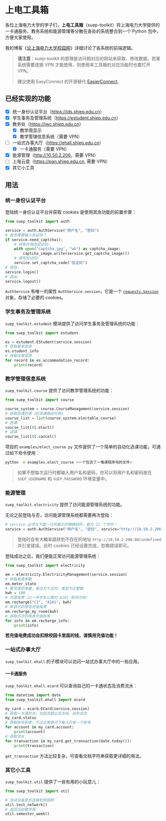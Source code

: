 # 上电工具箱

各位上海电力大学的学子们，**上电工具箱**（suep-toolkit）将上海电力大学提供的一卡通服务、教务系统和能源管理等分散在各处的系统整合到一个 Python 包中，方便大家使用。

我的博客《[论上海电力大学校园网](https://zhengxyz123.github.io/coding/suep-website/)》详细讨论了各系统的前端逻辑。

> **请注意**：suep-toolkit 的原理是访问相对应的网站来获取、修改数据。若某系统需要连接 VPN 才能使用，则使用本工具箱的对应功能时也要打开 VPN。
>
> 建议使用 EasyConnect 的开源替代 [EasierConnect](https://github.com/TeamSUEP/EasierConnect)。

## 已经实现的功能

- [x] 统一身份认证平台（<https://ids.shiep.edu.cn>）
- [x] 学生事务及管理系统（<https://estudent.shiep.edu.cn>）
- [x] 教务处（<https://jwc.shiep.edu.cn>）
  - [x] 教学周显示
  - [x] 教学管理信息系统（需要 VPN）
- [ ] 一站式办事大厅（<https://ehall.shiep.edu.cn>）
  - [x] 一卡通服务（需要 VPN）
- [x] 能源管理（<http://10.50.2.206>，需要 VPN）
- [ ] 上电云盘（<https://pan.shiep.edu.cn>, 需要 VPN） 
- [x] 其它小工具

## 用法

### 统一身份认证平台

登陆统一身份认证平台并获取 cookies 是使用其余功能的前置步骤：

```python
from suep_toolkit import auth

service = auth.AuthService("用户名", "密码")
# 是否需要输入验证码？
if service.need_captcha():
    # 获取并保存验证码:
    with open("captcha.jpg", "wb") as captcha_image:
        captcha_image.write(service.get_captcha_image())
    # 填写验证码:
    service.set_captcha_code("验证码")
# 登陆:
service.login()
# 退出:
service.logout()
```

`AuthService` 有唯一的属性 `AuthService.session`，它是一个 [`requests.Session`](https://requests.readthedocs.io/en/latest/api/#requests.Session) 对象，存储了必要的 cookies。

### 学生事务及管理系统

`suep_toolkit.estudent` 模块提供了访问学生事务及管理系统的功能：

```python
from suep_toolkit import estudent

es = estudent.EStudent(service.session)
# 获取基本信息
es.student_info
# 获取住宿信息
for record in es.accommodation_record:
    print(record)
```

### 教学管理信息系统

`suep_toolkit.course` 提供了访问教学管理系统的功能：

```python
from suep_toolkit import course

course_system = course.CourseManagement(service.session)
# 获取选课列表（在选课期间可用）
course_list = list(course_system.electable_course)
# 选课
course_list[0].elect()
# 退课
course_list[0].cancel()
```

项目的 `examples/elect_course.py` 文件提供了一个简单的自动化选课功能，可通过如下命令使用：

```bash
python -m examples.elect_course <一个包含了一堆课程序号的文件>
```

> 如果不想每次运行时都输入用户名和密码，你可以将用户名和密码放在 `SUEP_USERNAME` 和 `SUEP_PASSWORD` 环境变量中。

### 能源管理

`suep_toolkit.electricity` 提供了访问能源管理系统的功能。

无论之前登陆与否，访问能源管理系统都需要再次登陆：

```python
# service 必须与下面一行所展示的精确相符，都为 22 个字符！
service = auth.AuthService("用户名", "密码", service="http://10.50.2.206:80/", renew="true")
```

> 登陆时会有大概率跳转到不存在的地址 `http://10.50.2.206:80/undefined` 并引发错误。此时 cookies 已经设置完成，忽略错误即可。

登陆成功之后，我们便能正常访问能源管理系统：

```python
from suep_toolkit import electricity

em = electricity.ElectricityManagement(service.session)
# 获取电表参数
em.meter_state
# 要充值的电量，单位为千瓦时，类型为正整数
kwh = 100
# 充值电费（以一号学生公寓的 A101 房间为例）
em.recharge("C1", "A101", kwh)
# 给自己的宿舍充值电费
em.recharge_my_room(kwh)
# 获取历次的电表充值账单
for info in em.recharge_info:
    print(info)
```

**若充值电费成功会扣除校园卡里面的钱，请慎用充值功能！**

### 一站式办事大厅

`suep_toolkit.ehall` 的子模块可以访问一站式办事大厅中的一些应用。

#### 一卡通服务

`suep_toolkit.ehall.ecard` 可以查询自己的一卡通状态及消费流水：

```python
from datetime import date
from suep_toolkit.ehall import ecard

my_card = ecard.ECard(service.session)
# 获取一卡通状态，包括余额以及冻结、挂失状态
my_card.status
# 获取账号列表，不过正常情况下每人只有一个账号
for account in my_card.account:
    print(account)
# 获取流水
for transaction in my_card.get_transaction(date.today()):
    print(transaction)
```

`get_transaction` 方法比较复杂，可查看文档字符串获取更详细的用法。

### 其它小工具

`suep_toolkit.util` 提供了一些有用的小玩意儿：

```python
from suep_toolkit import util

# 测试设备是否连接到校园网
util.test_network()
# 返回当前教学周
util.semester_week()
```
